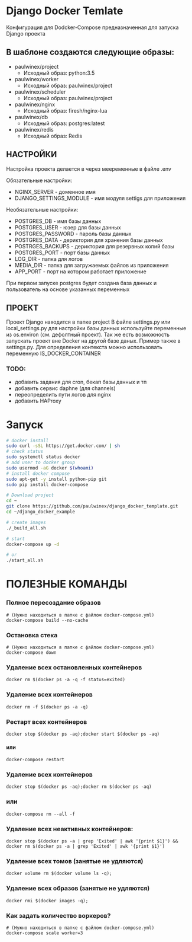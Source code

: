 
# Django Docker Temlate
Конфигурация для Dodcker-Compose предназначенная для запуска Django проекта

## В шаблоне создаются следующие образы:

- paulwinex/project
    - Исходный образ: python:3.5
- paulwinex/worker
    - Исходный образ: paulwinex/project
- paulwinex/scheduler
    - Исходный образ: paulwinex/project
- paulwinex/nginx
    - Исходный образ: firesh/nginx-lua
- paulwinex/db
    - Исходный образ: postgres:latest
- paulwinex/redis
    - Исходный образ: Redis


## НАСТРОЙКИ

Настройка проекта делается в через мееременные в файле .env

Обязательные настройки:

- NGINX_SERVER - доменное имя
- DJANGO_SETTINGS_MODULE - имя модуля settigs для приложения

Необязательные настройки:

- POSTGRES_DB - имя базы данных 
- POSTGRES_USER - юзер для базы данных
- POSTGRES_PASSWORD - пароль базы данных
- POSTGRES_DATA - дериктория для хранения базы данных
- POSTRGES_BACKUPS - дериктория для резервных копий базы
- POSTGRES_PORT - порт базы данных
- LOG_DIR - папка для логов
- MEDIA_DIR - папка для загружаемых файлов из приложения
- APP_PORT - порт на котором работает приложение

При первом запуске postgres будет создана база данных и пользователь на основе указанных переменных

## ПРОЕКТ

Проект Django находится в папке project
В файле settings.py или local_settings.py для настройки базы данных используйте переменные из os.environ (см. дефолтный проект).
Так же есть возможность запускать проект вне Docker на другой базе даных. Пример также в settings.py. Для определения контекста можно использовать переменную IS_DOCKER_CONTAINER

### TODO:

- добавить задания для cron, бекап базы данных и тп
- добавить сервис daphne (для channels)
- переопределить пути логов для nginx
- добавить HAProxy

# Запуск

```bash 
# docker install
sudo curl -sSL https://get.docker.com/ | sh
# check status
sudo systemctl status docker
# add user to docker group
sudo usermod -aG docker $(whoami)
# install docker compose
sudo apt-get -y install python-pip git
sudo pip install docker-compose

# Download project
cd ~
git clone https://github.com/paulwinex/django_docker_template.git
cd ~/django_docker_example

# create images
./_build_all.sh

# start
docker-compose up -d

# or
./start_all.sh
```


# ПОЛЕЗНЫЕ КОМАНДЫ


### Полное пересоздание образов
```
# (Нужно находиться в папке с файлом docker-compose.yml)
docker-compose build --no-cache
```

### Остановка стека
```
# (Нужно находиться в папке с файлом docker-compose.yml)
docker-compose down
```

### Удаление всех остановленных контейнеров
```
docker rm $(docker ps -a -q -f status=exited)
```

### Удаление всех контейнеров
```
docker rm -f $(docker ps -a -q)
```

### Рестарт всех контейнеров
```
docker stop $(docker ps -aq);docker start $(docker ps -aq)
```
#### или
```
docker-compose restart
```

### Удаление всех контейнеров
```
docker stop $(docker ps -aq);docker rm $(docker ps -aq)
```
### или
```
docker-compose rm --all -f
```

### Удаление всех неактивных контейнеров:
```
docker stop $(docker ps -a | grep 'Exited' | awk '{print $1}') && docker rm $(docker ps -a | grep 'Exited' | awk '{print $1}')
```

### Удаление всех томов (занятые не удляются) 
```
docker volume rm $(docker volume ls -q);
```

### Удаление всех образов (занятые не удляются) 
```
docker rmi $(docker images -q);
```

### Как задать количество воркеров?
```
# (Нужно находиться в папке с файлом docker-compose.yml)
docker-compose scale worker=3
```
